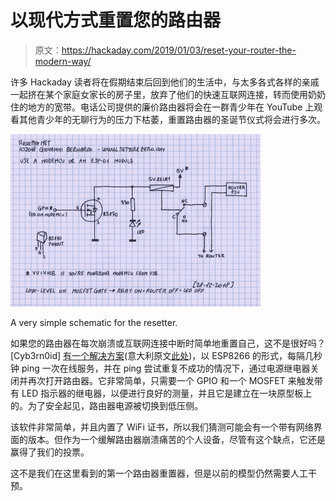 # 以现代方式重置您的路由器

> 原文：<https://hackaday.com/2019/01/03/reset-your-router-the-modern-way/>

许多 Hackaday 读者将在假期结束后回到他们的生活中，与太多各式各样的亲戚一起挤在某个家庭女家长的房子里，放弃了他们的快速互联网连接，转而使用奶奶住的地方的宽带。电话公司提供的廉价路由器将会在一群青少年在 YouTube 上观看其他青少年的无聊行为的压力下枯萎，重置路由器的圣诞节仪式将会进行多次。

[![A very simple schematic for the resetter.](img/14a5ab5382b4acdbb0d3844e33aa51b3.png)](https://hackaday.com/wp-content/uploads/2019/01/resetter-schematic.jpg)

A very simple schematic for the resetter.

如果您的路由器在每次崩溃或互联网连接中断时简单地重置自己，这不是很好吗？[Cyb3rn0id] [有一个解决方案](https://translate.google.com/translate?sl=auto&tl=en&u=https%3A%2F%2Fwww.settorezero.com%2Fwordpress%2Fresetternet-un-dispositivo-basato-su-esp8266-che-resetta-il-router-in-caso-di-mancanza-di-collegamento-ad-internet%2F)(意大利原文[此处](https://www.settorezero.com/wordpress/resetternet-un-dispositivo-basato-su-esp8266-che-resetta-il-router-in-caso-di-mancanza-di-collegamento-ad-internet/))，以 ESP8266 的形式，每隔几秒钟 ping 一次在线服务，并在 ping 尝试重复不成功的情况下，通过电源继电器关闭并再次打开路由器。它非常简单，只需要一个 GPIO 和一个 MOSFET 来触发带有 LED 指示器的继电器，以便进行良好的测量，并且它是建立在一块原型板上的。为了安全起见，路由器电源被切换到低压侧。

该软件非常简单，并且内置了 WiFi 证书，所以我们猜测可能会有一个带有网络界面的版本。但作为一个缓解路由器崩溃痛苦的个人设备，尽管有这个缺点，它还是赢得了我们的投票。

这不是我们在这里看到的第一个路由器重置器，但是以前的模型仍然需要人工干预。